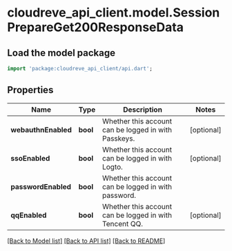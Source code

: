 # cloudreve_api_client.model.SessionPrepareGet200ResponseData

## Load the model package
```dart
import 'package:cloudreve_api_client/api.dart';
```

## Properties
Name | Type | Description | Notes
------------ | ------------- | ------------- | -------------
**webauthnEnabled** | **bool** | Whether this account can be logged in with Passkeys. | [optional] 
**ssoEnabled** | **bool** | Whether this account can be logged in with Logto. | [optional] 
**passwordEnabled** | **bool** | Whether this account can be logged in with password. | 
**qqEnabled** | **bool** | Whether this account can be logged in with Tencent QQ. | [optional] 

[[Back to Model list]](../README.md#documentation-for-models) [[Back to API list]](../README.md#documentation-for-api-endpoints) [[Back to README]](../README.md)


